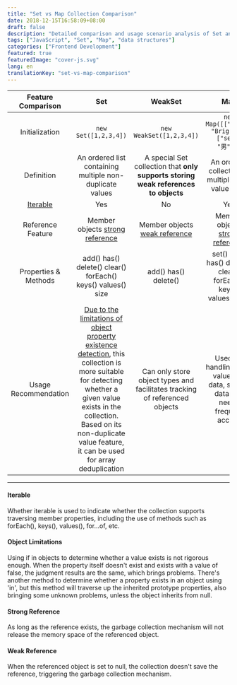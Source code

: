 ```yaml
---
title: "Set vs Map Collection Comparison"
date: 2018-12-15T16:58:09+08:00
draft: false
description: "Detailed comparison and usage scenario analysis of Set and Map collections in JavaScript"
tags: ["JavaScript", "Set", "Map", "data structures"]
categories: ["Frontend Development"]
featured: true
featuredImage: "cover-js.svg"
lang: en
translationKey: "set-vs-map-comparison"
---
```


| Feature Comparison | Set| WeakSet | Map  | WeakMap 
|:-----------: |:-------------:| :---------:|:-----------:| :--------------:|
|Initialization| ```new Set([1,2,3,4])``` | ```new WeakSet([1,2,3,4])```  | ```new Map([["name", "Bright"], ["sex", "男"]])```  | ```new WeakMap([["name", "Bright"], [" sex", "男"]])```
|Definition | An ordered list containing multiple non-duplicate values | A special Set collection that **only supports storing weak references to objects**  | An ordered collection of multiple key-value pairs | A special Map collection that **only supports object-type keys**
|[Iterable](#iterable)| Yes | No  | Yes | No
|Reference Feature | Member objects [strong reference](#strong-reference) | Member objects [weak reference](#weak-reference) | Member objects [strong reference](#strong-reference)  | Member objects [weak reference](#weak-reference)
|Properties & Methods| add() has()  delete() clear() forEach() keys() values() size | add() has() delete() | set()  get()  has()  delete() clear() forEach() keys() values() size | set () get() has() delete()
|Usage Recommendation| [Due to the limitations of object property existence detection](#object-limitations), this collection is more suitable for detecting whether a given value exists in the collection. Based on its non-duplicate value feature, it can be used for array deduplication | Can only store object types and facilitates tracking of referenced objects  | Used for handling key-value pair data, storing data that needs frequent access | Used for handling key-value pair data, keys can only store object types, and facilitates tracking of referenced objects. The main use is to save DOM elements of web pages

-----

#### Iterable
Whether iterable is used to indicate whether the collection supports traversing member properties, including the use of methods such as forEach(), keys(), values(), for...of, etc.

#### Object Limitations
Using if in objects to determine whether a value exists is not rigorous enough. When the property itself doesn't exist and exists with a value of false, the judgment results are the same, which brings problems. There's another method to determine whether a property exists in an object using 'in', but this method will traverse up the inherited prototype properties, also bringing some unknown problems, unless the object inherits from null.

#### Strong Reference
As long as the reference exists, the garbage collection mechanism will not release the memory space of the referenced object.

#### Weak Reference
When the referenced object is set to null, the collection doesn't save the reference, triggering the garbage collection mechanism.
